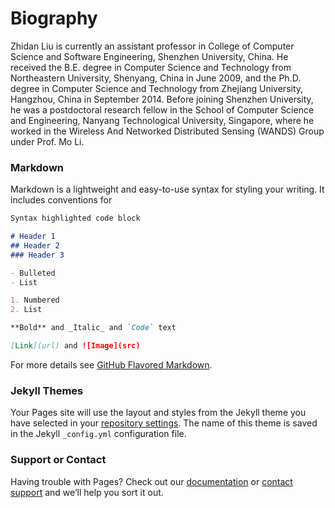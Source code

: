 
# Biography

Zhidan Liu is currently an assistant professor in College of Computer Science and Software Engineering, Shenzhen University, China. He received the B.E. degree in Computer Science and Technology from Northeastern University, Shenyang, China in June 2009, and the Ph.D. degree in Computer Science and Technology from Zhejiang University, Hangzhou, China in September 2014. Before joining Shenzhen University, he was a postdoctoral research fellow in the School of Computer Science and Engineering, Nanyang Technological University, Singapore, where he worked in the Wireless And Networked Distributed Sensing (WANDS) Group under Prof. Mo Li. 

### Markdown

Markdown is a lightweight and easy-to-use syntax for styling your writing. It includes conventions for

```markdown
Syntax highlighted code block

# Header 1
## Header 2
### Header 3

- Bulleted
- List

1. Numbered
2. List

**Bold** and _Italic_ and `Code` text

[Link](url) and ![Image](src)
```

For more details see [GitHub Flavored Markdown](https://guides.github.com/features/mastering-markdown/).

### Jekyll Themes

Your Pages site will use the layout and styles from the Jekyll theme you have selected in your [repository settings](https://github.com/liuzhidan/liuzhidan.github.io/settings). The name of this theme is saved in the Jekyll `_config.yml` configuration file.

### Support or Contact

Having trouble with Pages? Check out our [documentation](https://help.github.com/categories/github-pages-basics/) or [contact support](https://github.com/contact) and we’ll help you sort it out.
